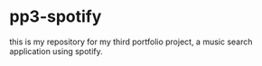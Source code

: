 # pp3-spotify
this is my repository for my third portfolio project, a music search application using spotify.
